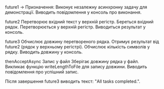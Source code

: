 future1 -> Призначення:
Виконує незалежну асинхронну задачу для демонстрації.
Виводить повідомлення у консоль про виконання.

future2
Перетворює вхідний текст у верхній регістр.
Береться вхідний рядок.
Перетворюється у верхній регістр.
Виводиться результат у консоль.

future3
Обчислює довжину перетвореного рядка.
Отримує результат від future2 (рядок у верхньому регістрі).
Обчислює кількість символів у рядку.
Виводить довжину у консоль.

thenAcceptAsync
Запис у файл
Зберігає довжину рядка у файл.
Викликає функцію writeLengthToFile для запису довжини.
Виводить повідомлення про успішний запис.

Після завершення future3 виводить текст: "All tasks completed.".
